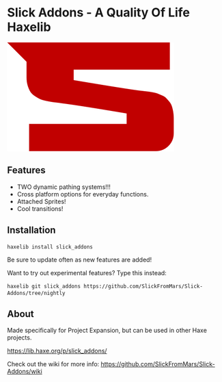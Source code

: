 # Slick Addons - A Quality Of Life Haxelib

![](https://github.com/SlickFromMars/Slick-Addons/blob/main/include/images/SLICK_LOGO_SMALL.png)

## Features

* TWO dynamic pathing systems!!!
* Cross platform options for everyday functions.
* Attached Sprites!
* Cool transitions!

## Installation
 
```shell
haxelib install slick_addons
```

Be sure to update often as new features are added!

Want to try out experimental features? Type this instead:
```shell
haxelib git slick_addons https://github.com/SlickFromMars/Slick-Addons/tree/nightly
```

## About

Made specifically for Project Expansion, but can be used in other Haxe projects.

https://lib.haxe.org/p/slick_addons/

Check out the wiki for more info:
https://github.com/SlickFromMars/Slick-Addons/wiki
